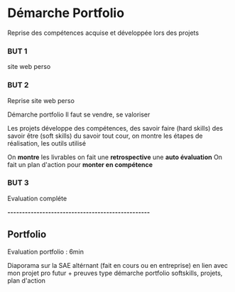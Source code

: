 # Démarche Portfolio
Reprise des compétences acquise et développée lors des projets

### BUT 1
site web perso

### BUT 2
Reprise site web perso

Démarche portfolio
Il faut se vendre, se valoriser

Les projets développe des compétences, des savoir faire (hard skills) des savoir être (soft skills) du savoir tout cour, on montre les étapes de réalisation, les outils utilisé

On **montre** les livrables
on fait une **retrospective** 
une **auto évaluation**
On fait un plan d'action pour **monter en compétence**

### BUT 3
Evaluation compléte

**-------------------------------------------------**

## Portfolio
Evaluation portfolio : 6min

Diaporama sur la SAE altérnant (fait en cours ou en entreprise) en lien avec mon projet pro futur + preuves type démarche portfolio
softskills, projets, plan d'action